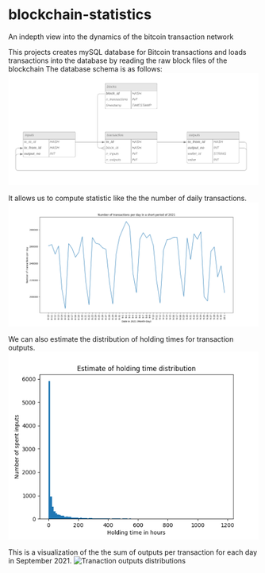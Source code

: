 # blockchain-statistics
An indepth view into the dynamics of the bitcoin transaction network

This projects creates mySQL database for Bitcoin transactions and loads transactions into the database by reading the raw block files of the blockchain
The database schema is as follows:
![Database schema](bitcoindb.png)

It allows us to compute statistic like the the number of daily transactions.
![Daily transactions](plots/transactions_per_day.png)

We can also estimate the distribution of holding times for transaction outputs.
![Hold time distribution](plots/holding_estimate.png)

This is a visualization of the the sum of outputs per transaction for each day in September 2021.
![Tranaction outputs distributions](plots/output_distr_per_day.gif)
